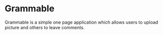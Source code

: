 # Grammable

Grammable is a simple one page application which allows users to upload picture and others to leave comments. 
